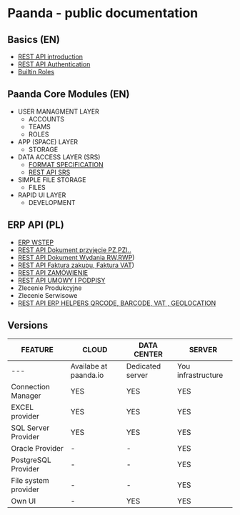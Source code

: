 # Paanda - public documentation

## Basics (EN)

- [REST API introduction](/core-api)  
- [REST API Authentication](/core-api/01-authentication.md)  
- [Builtin Roles](/core-api/02-roles.md) 

## Paanda Core Modules (EN)

- USER MANAGMENT LAYER
  - ACCOUNTS
  - TEAMS
  - ROLES
- APP (SPACE) LAYER
  - STORAGE
- DATA ACCESS LAYER (SRS)
  - [FORMAT SPECIFICATION](/srs-api)  
  - [REST API SRS](/srs-api/12-rest-examples.md)
- SIMPLE FILE STORAGE
  - FILES
- RAPID UI LAYER
  - DEVELOPMENT


## ERP API (PL)

- [ERP WSTĘP](/erp-api)  
- [REST API Dokument przyjęcie PZ,PZI..](/erp-api/document/documentin.md) 
- [REST API Dokument Wydania RW,RWP](/erp-api/document/documentout.md))
- [REST API Faktura zakupu, Faktura VAT](/erp-api/document/invoice.md))
- [REST API ZAMÓWIENIE](/erp-api/document/order.md)
- [REST API UMOWY I PODPISY](/erp-api/document/agreement.md)
- Zlecenie Produkcyjne
- Zlecenie Serwisowe
- [REST API ERP HELPERS QRCODE, BARCODE, VAT , GEOLOCATION](/erp-api/helpers)  




## Versions

| FEATURE | CLOUD | DATA CENTER | SERVER |
| --- | --- | --- | --- |
| --- | Availabe at paanda.io | Dedicated server | You infrastructure |
| Connection Manager | YES | YES | YES |
| EXCEL provider | YES | YES | YES |
| SQL Server Provider | YES | YES | YES |
| Oracle Provider | - | - | YES |
| PostgreSQL Provider | - | - | YES |
| File system provider | - | - | YES |
| Own UI | - | YES | YES |

